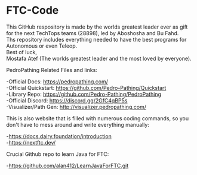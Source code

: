 # FTC-Code
This GitHub respository is made by the worlds greatest leader ever as gift for the next TechTops teams (28898), led by Aboshosha and Bu Fahd.<br/> 
Ths repository includes everything needed to have the best programs for Autonomous or even Teleop.<br/> 
Best of luck,<br/> 
Mostafa Atef (The worlds greatest leader and the most loved by everyone).

PedroPathing Related Files and links:<br/> 

-Official Docs: <https://pedropathing.com/><br/> 
-Official Quickstart: <https://github.com/Pedro-Pathing/Quickstart><br/> 
-Library Repo: <https://github.com/Pedro-Pathing/PedroPathing><br/> 
-Official Discord: <https://discord.gg/2GfC4qBP5s><br/> 
-Visualizer/Path Gen: <http://visualizer.pedropathing.com/><br/> 

This is also website that is filled with numerous coding commands, so you don't have to mess around and write everything manually:<br/> 

-https://docs.dairy.foundation/introduction<br/> 
-https://nextftc.dev/<br/>

Crucial Github repo to learn Java for FTC:<br/>

-https://github.com/alan412/LearnJavaForFTC.git
